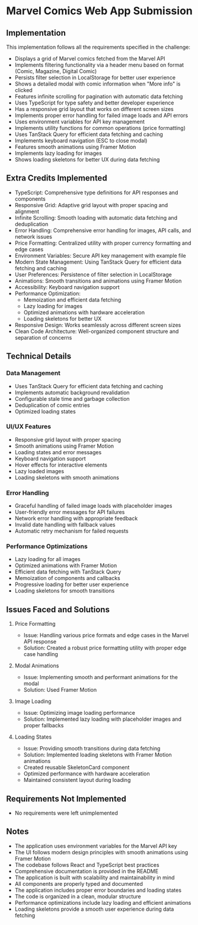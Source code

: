 # Marvel Comics Web App Submission

## Implementation

This implementation follows all the requirements specified in the challenge:

- Displays a grid of Marvel comics fetched from the Marvel API
- Implements filtering functionality via a header menu based on format (Comic, Magazine, Digital Comic)
- Persists filter selection in LocalStorage for better user experience
- Shows a detailed modal with comic information when "More info" is clicked
- Features infinite scrolling for pagination with automatic data fetching
- Uses TypeScript for type safety and better developer experience
- Has a responsive grid layout that works on different screen sizes
- Implements proper error handling for failed image loads and API errors
- Uses environment variables for API key management
- Implements utility functions for common operations (price formatting)
- Uses TanStack Query for efficient data fetching and caching
- Implements keyboard navigation (ESC to close modal)
- Features smooth animations using Framer Motion
- Implements lazy loading for images
- Shows loading skeletons for better UX during data fetching

## Extra Credits Implemented

- TypeScript: Comprehensive type definitions for API responses and components
- Responsive Grid: Adaptive grid layout with proper spacing and alignment
- Infinite Scrolling: Smooth loading with automatic data fetching and deduplication
- Error Handling: Comprehensive error handling for images, API calls, and network issues
- Price Formatting: Centralized utility with proper currency formatting and edge cases
- Environment Variables: Secure API key management with example file
- Modern State Management: Using TanStack Query for efficient data fetching and caching
- User Preferences: Persistence of filter selection in LocalStorage
- Animations: Smooth transitions and animations using Framer Motion
- Accessibility: Keyboard navigation support
- Performance Optimization: 
  - Memoization and efficient data fetching
  - Lazy loading for images
  - Optimized animations with hardware acceleration
  - Loading skeletons for better UX
- Responsive Design: Works seamlessly across different screen sizes
- Clean Code Architecture: Well-organized component structure and separation of concerns

## Technical Details

### Data Management
- Uses TanStack Query for efficient data fetching and caching
- Implements automatic background revalidation
- Configurable stale time and garbage collection
- Deduplication of comic entries
- Optimized loading states

### UI/UX Features
- Responsive grid layout with proper spacing
- Smooth animations using Framer Motion
- Loading states and error messages
- Keyboard navigation support
- Hover effects for interactive elements
- Lazy loaded images
- Loading skeletons with smooth animations

### Error Handling
- Graceful handling of failed image loads with placeholder images
- User-friendly error messages for API failures
- Network error handling with appropriate feedback
- Invalid date handling with fallback values
- Automatic retry mechanism for failed requests

### Performance Optimizations
- Lazy loading for all images
- Optimized animations with Framer Motion
- Efficient data fetching with TanStack Query
- Memoization of components and callbacks
- Progressive loading for better user experience
- Loading skeletons for smooth transitions

## Issues Faced and Solutions

1. Price Formatting
   - Issue: Handling various price formats and edge cases in the Marvel API response
   - Solution: Created a robust price formatting utility with proper edge case handling

2. Modal Animations
   - Issue: Implementing smooth and performant animations for the modal
   - Solution: Used Framer Motion 

3. Image Loading
   - Issue: Optimizing image loading performance
   - Solution: Implemented lazy loading with placeholder images and proper fallbacks

4. Loading States
   - Issue: Providing smooth transitions during data fetching
   - Solution: Implemented loading skeletons with Framer Motion animations
   - Created reusable SkeletonCard component
   - Optimized performance with hardware acceleration
   - Maintained consistent layout during loading

## Requirements Not Implemented

- No requirements were left unimplemented

## Notes

- The application uses environment variables for the Marvel API key
- The UI follows modern design principles with smooth animations using Framer Motion
- The codebase follows React and TypeScript best practices
- Comprehensive documentation is provided in the README
- The application is built with scalability and maintainability in mind
- All components are properly typed and documented
- The application includes proper error boundaries and loading states
- The code is organized in a clean, modular structure
- Performance optimizations include lazy loading and efficient animations
- Loading skeletons provide a smooth user experience during data fetching 